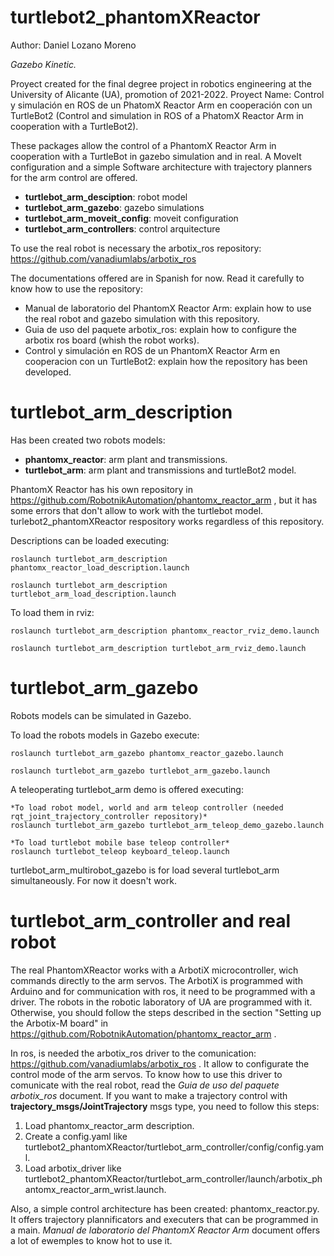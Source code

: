 # turtlebot2_phantomXReactor

Author: Daniel Lozano Moreno

*Gazebo Kinetic.*

Proyect created for the final degree project in robotics engineering at the University of Alicante (UA), promotion of 2021-2022. Proyect Name: Control y simulación en ROS de un PhatomX Reactor Arm en cooperación con un TurtleBot2 (Control and simulation in ROS of a PhatomX Reactor Arm in cooperation with a TurtleBot2).

These packages allow the control of a PhantomX Reactor Arm in cooperation with a TurtleBot in gazebo simulation and in real. A MoveIt configuration and a simple Software architecture with trajectory planners for the arm control are offered.

* **turtlebot_arm_desciption**: robot model
* **turtlebot_arm_gazebo**: gazebo simulations
* **turtlebot_arm_moveit_config**: moveit configuration
* **turtlebot_arm_controllers**: control arquitecture

To use the real robot is necessary the arbotix_ros repository: https://github.com/vanadiumlabs/arbotix_ros

The documentations offered are in Spanish for now. Read it carefully to know how to use the repository:

* Manual de laboratorio del PhantomX Reactor Arm: explain how to use the real robot and gazebo simulation with this repository.
* Guia de uso del paquete arbotix_ros: explain how to configure the arbotix ros board (whish the robot works).
* Control y simulación en ROS de un PhantomX Reactor Arm en cooperacion con un TurtleBot2: explain how the repository has been developed.

# turtlebot_arm_description

Has been created two robots models:
* **phantomx_reactor**: arm plant and transmissions.
* **turtlebot_arm**: arm plant and transmissions and turtleBot2 model. 

PhantomX Reactor has his own repository in https://github.com/RobotnikAutomation/phantomx_reactor_arm , but it has some errors that don't allow to work with the turtlebot model. turlebot2_phantomXReactor respository works regardless of this repository.

Descriptions can be loaded executing:
```
roslaunch turtlebot_arm_description phantomx_reactor_load_description.launch
```
```
roslaunch turtlebot_arm_description turtlebot_arm_load_description.launch
```
To load them in rviz:
```
roslaunch turtlebot_arm_description phantomx_reactor_rviz_demo.launch
```
```
roslaunch turtlebot_arm_description turtlebot_arm_rviz_demo.launch
```

# turtlebot_arm_gazebo

Robots models can be simulated in Gazebo. 

To load the robots models in Gazebo execute:

```
roslaunch turtlebot_arm_gazebo phantomx_reactor_gazebo.launch
```
```
roslaunch turtlebot_arm_gazebo turtlebot_arm_gazebo.launch
```
A teleoperating turtlebot_arm demo is offered executing:

```
*To load robot model, world and arm teleop controller (needed rqt_joint_trajectory_controller repository)*
roslaunch turtlebot_arm_gazebo turtlebot_arm_teleop_demo_gazebo.launch
```
```
*To load turtlebot mobile base teleop controller*
roslaunch turtlebot_teleop keyboard_teleop.launch
```
turtlebot_arm_multirobot_gazebo is for load several turtlebot_arm simultaneously. For now it doesn't work.

# turtlebot_arm_controller and real robot

The real PhantomXReactor works with a ArbotiX microcontroller, wich commands directly to the arm servos. The ArbotiX is programmed with Arduino and for communication with ros, it need to be programmed with a driver. The robots in the robotic laboratory of UA are programmed with it. Otherwise, you should follow the steps described in the section "Setting up the Arbotix-M board" in https://github.com/RobotnikAutomation/phantomx_reactor_arm .

In ros, is needed the arbotix_ros driver to the comunication: https://github.com/vanadiumlabs/arbotix_ros . It allow to configurate the control mode of the arm servos. To know how to use this driver to comunicate with the real robot, read the *Guia de uso del paquete arbotix_ros* document. If you want to make a trajectory control with **trajectory_msgs/JointTrajectory** msgs type, you need to follow this steps:

1. Load phantomx_reactor_arm description.
2. Create a config.yaml like turtlebot2_phantomXReactor/turtlebot_arm_controller/config/config.yaml.
3. Load arbotix_driver like turtlebot2_phantomXReactor/turtlebot_arm_controller/launch/arbotix_phantomx_reactor_arm_wrist.launch.

Also, a simple control architecture has been created: phantomx_reactor.py. It offers trajectory plannificators and executers that can be programmed in a main. *Manual de laboratorio del PhantomX Reactor Arm* document offers a lot of ewemples to know hot to use it.




 
